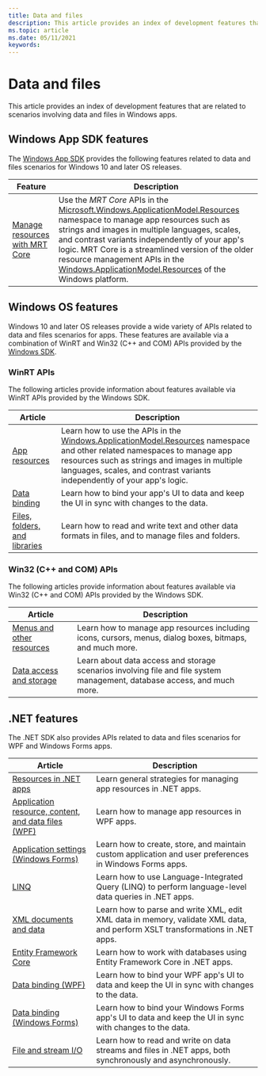 ```yaml
---
title: Data and files
description: This article provides an index of development features that are related to scenarios involving data and files in Windows apps.
ms.topic: article
ms.date: 05/11/2021
keywords: 
---
```


# Data and files

This article provides an index of development features that are related to scenarios involving data and files in Windows apps.

## Windows App SDK features

The [Windows App SDK](../windows-app-sdk/index.md) provides the following features related to data and files scenarios for Windows 10 and later OS releases.

| Feature | Description |
|---------|-------------|
| [Manage resources with MRT Core](../windows-app-sdk/mrtcore/mrtcore-overview.md) | Use the *MRT Core* APIs in the [Microsoft.Windows.ApplicationModel.Resources](/windows/windows-app-sdk/api/winrt/microsoft.windows.applicationmodel.resources) namespace to manage app resources such as strings and images in multiple languages, scales, and contrast variants independently of your app's logic. MRT Core is a streamlined version of the older resource management APIs in the [Windows.ApplicationModel.Resources](/uwp/api/windows.applicationmodel.resources) of the Windows platform. |

## Windows OS features

Windows 10 and later OS releases provide a wide variety of APIs related to data and files scenarios for apps. These features are available via a combination of WinRT and Win32 (C++ and COM) APIs provided by the [Windows SDK](https://developer.microsoft.com/windows/downloads/windows-sdk).

### WinRT APIs

The following articles provide information about features available via WinRT APIs provided by the Windows SDK.

| Article | Description |
|---------|-------------|
| [App resources](/windows/uwp/app-resources/) | Learn how to use the APIs in the [Windows.ApplicationModel.Resources](/uwp/api/windows.applicationmodel.resources) namespace and other related namespaces to manage app resources such as strings and images in multiple languages, scales, and contrast variants independently of your app's logic. |
| [Data binding](/windows/uwp/data-binding/) | Learn how to bind your app's UI to data and keep the UI in sync with changes to the data. |
| [Files, folders, and libraries](/windows/uwp/files/) | Learn how to read and write text and other data formats in files, and to manage files and folders. |

### Win32 (C++ and COM) APIs

The following articles provide information about features available via Win32 (C++ and COM) APIs provided by the Windows SDK.

| Article | Description |
|---------|-------------|
| [Menus and other resources](/windows/win32/menurc/resources) | Learn how to manage app resources including icons, cursors, menus, dialog boxes, bitmaps, and much more. |
| [Data access and storage](/windows/desktop/data-access-and-storage) | Learn about data access and storage scenarios involving file and file system management, database access, and much more. |

## .NET features

The .NET SDK also provides APIs related to data and files scenarios for WPF and Windows Forms apps.

| Article | Description |
|---------|-------------|
| [Resources in .NET apps](/dotnet/framework/resources/) | Learn general strategies for managing app resources in .NET apps. |
| [Application resource, content, and data files (WPF)](/dotnet/framework/wpf/app-development/wpf-application-resource-content-and-data-files) | Learn how to manage app resources in WPF apps. |
| [Application settings (Windows Forms)](/dotnet/framework/winforms/advanced/application-settings-for-windows-forms) | Learn how to create, store, and maintain custom application and user preferences in Windows Forms apps. |
| [LINQ](/dotnet/standard/linq/)  | Learn how to use Language-Integrated Query (LINQ) to perform language-level data queries in .NET apps.  |
| [XML documents and data](/dotnet/standard/data/xml/)  | Learn how to parse and write XML, edit XML data in memory, validate XML data, and perform XSLT transformations in .NET apps.  |
| [Entity Framework Core](/ef/core/)  | Learn how to work with databases using Entity Framework Core in .NET apps.  |
| [Data binding (WPF)](/dotnet/framework/wpf/data/data-binding-wpf) | Learn how to bind your WPF app's UI to data and keep the UI in sync with changes to the data. |
| [Data binding (Windows Forms)](/dotnet/framework/winforms/windows-forms-data-binding) | Learn how to bind your Windows Forms app's UI to data and keep the UI in sync with changes to the data. |
| [File and stream I/O](/dotnet/standard/io/) | Learn how to read and write on data streams and files in .NET apps, both synchronously and asynchronously. |
